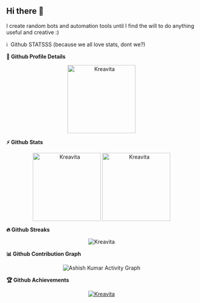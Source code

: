 ## Hi there 👋

I create random bots and automation tools until I find the will to do anything useful and creative :)

<!--
**Kreavita/Kreavita** is a ✨ _special_ ✨ repository because its `README.md` (this file) appears on your GitHub profile.

Here are some ideas to get you started:

- 🔭 I’m currently working on ...
- 🌱 I’m currently learning ...
- 👯 I’m looking to collaborate on ...
- 🤔 I’m looking for help with ...
- 💬 Ask me about ...
- 📫 How to reach me: ...
- 😄 Pronouns: ...
- ⚡ Fun fact: ...
-->


ℹ️ &nbsp;Github STATSSS (because we all love stats, dont we?)
	
  <summary><b>🔎 Github Profile Details</b></summary>
<p align="center"><img height="180em" src="https://github-profile-summary-cards.vercel.app/api/cards/profile-details?username=Kreavita&theme=github_dark" alt="Kreavita" align = "center"/></p>

  <summary><b>⚡ Github Stats</b></summary>
<p align="center"><img height="180em" src="https://github-readme-stats.vercel.app/api?username=Kreavita&hide_border=true&count_private=true&show_icons=true&theme=radical" alt="Kreavita" align = "center"/>
<img height="180em" src="https://github-readme-stats.vercel.app/api/top-langs?username=Kreavita&show_icons=true&locale=en&layout=compact&hide_border=true&theme=radical" alt="Kreavita" align = "center"/></p>

 <summary><b>🔥 Github Streaks</b></summary>
<p align="center"><img src="https://github-readme-streak-stats.herokuapp.com/?user=Kreavita&theme=black-ice&hide_border=true&stroke=0000&background=0D1117&ring=e05397&fire=e05397&currStreakLabel=e05397" alt="Kreavita" /></p>

<summary><b>📊 Github Contribution Graph</b></summary>
<p align="center"<a href="#"><img alt="Ashish Kumar Activity Graph" src="https://activity-graph.herokuapp.com/graph?username=Kreavita&bg_color=0D1117&color=e05397&line=e05397&point=FFFFFF&hide_border=true&" /></a></p>
<!-- </details>
<details>    -->
 <summary><b>🏆 Github Achievements</b></summary>
<p align="center"> <a href="https://github.com/Kreavita"><img src="https://github-profile-trophy.vercel.app/?username=Kreavita&margin-w=5&theme=radical" alt="Kreavita" /></a> </p>

<br>
